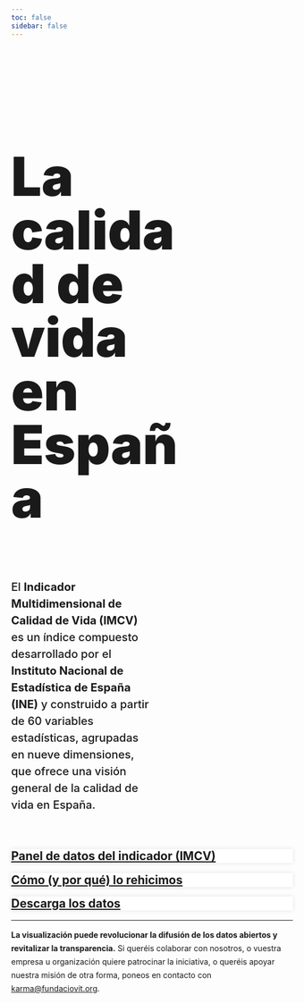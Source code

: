 ```yaml
---
toc: false
sidebar: false
---
```


<style>

.hero {
  display: flex;
  flex-direction: column;
  font-family: var(--sans-serif);
  margin: 4rem 0 4rem;
  text-wrap: balance;
}

.hero h1 {
  max-width: 100%;
  padding-bottom: 2rem;
  font-size: 16vw;
  font-weight: 900;
  line-height: 1;
  background-clip: text;
}

.hero h2 {
  margin: 0;
  max-width: 100%;
  font-size: 20px;
  font-style: initial;
  font-weight: 500;
  line-height: 1.5;
  color: var(--theme-foreground-muted);
}

.card {
  background-color:white;
  border: none;
  box-shadow: 0 0 .5rem rgba(0,0,0,0.1);
}

.card h2 {
  margin-top: 1rem;
}

iframe {
  width: 100%;
  border:none;
  -ms-zoom: 0.85;
  -moz-transform: scale(0.85);
  -moz-transform-origin: 0 0;
  -o-transform: scale(0.85);
  -o-transform-origin: 0 0;
  -webkit-transform: scale(0.85);
  -webkit-transform-origin: 0 0;
  height: 36rem;
  border-radius: 1rem;
  box-shadow: 0 0 1rem rgba(0,0,0,0.15);
  pointer-events:none;
}

#observablehq-footer {
  display:none;
}

.endnote {
  font-family: var(--sans-serif);
  line-height: 1.5rem;
  color: var(--theme-foreground-muted);
}

@media (min-width: 640px) {
  .hero h1 {
    font-size: 6rem;
    max-width: 60%;
  }
  .hero h2 {
    max-width: 50%;
  }
}

</style>

<div class="hero">
  <h1>La calidad de vida en España</h1>
  <h2>El <strong>Indicador Multidimensional de Calidad de Vida (IMCV)</strong> es un índice compuesto desarrollado por el <strong>Instituto Nacional de Estadística de España (INE)</strong> y construido a partir de 60 variables estadísticas, agrupadas en nueve dimensiones, que ofrece una visión general de la calidad de vida en España.
</h2>
</div>

<div class="grid grid-cols-3">
  <div class="card">
    <h2><a href="imcv-dashboard">Panel de datos del indicador (IMCV)</a></h2>
  </div>
  <div class="card">
    <h2><a href="making-of">Cómo (y por qué) lo rehicimos</a></h2>
  </div>
  <div class="card">
    <h2><a href="data">Descarga los datos</a></h2>
  </div>
</div>

--- 
<p class="endnote"><strong>La visualización puede revolucionar la difusión de los datos abiertos y revitalizar la transparencia.</strong> Si queréis colaborar con nosotros, o vuestra empresa u organización quiere patrocinar la iniciativa, o queréis apoyar nuestra misión de otra forma, poneos en contacto con <a href="mailto:karma@fundaciovit.org">karma@fundaciovit.org</a>.</p>